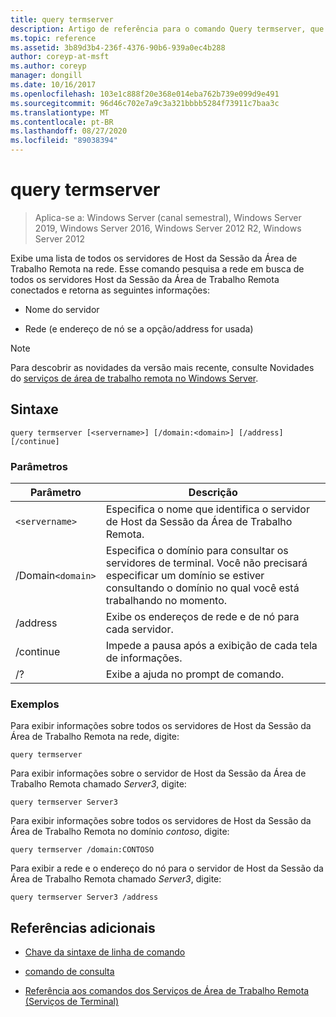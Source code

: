 ```yaml
---
title: query termserver
description: Artigo de referência para o comando Query termserver, que exibe uma lista de todos os servidores de Host da Sessão da Área de Trabalho Remota na rede.
ms.topic: reference
ms.assetid: 3b89d3b4-236f-4376-90b6-939a0ec4b288
author: coreyp-at-msft
ms.author: coreyp
manager: dongill
ms.date: 10/16/2017
ms.openlocfilehash: 103e1c888f20e368e014eba762b739e099d9e491
ms.sourcegitcommit: 96d46c702e7a9c3a321bbbb5284f73911c7baa3c
ms.translationtype: MT
ms.contentlocale: pt-BR
ms.lasthandoff: 08/27/2020
ms.locfileid: "89038394"
---
```

# <a name="query-termserver"></a>query termserver

> Aplica-se a: Windows Server (canal semestral), Windows Server 2019, Windows Server 2016, Windows Server 2012 R2, Windows Server 2012

Exibe uma lista de todos os servidores de Host da Sessão da Área de Trabalho Remota na rede. Esse comando pesquisa a rede em busca de todos os servidores Host da Sessão da Área de Trabalho Remota conectados e retorna as seguintes informações:

- Nome do servidor

- Rede (e endereço de nó se a opção/address for usada)

> [!NOTE]
> Para descobrir as novidades da versão mais recente, consulte Novidades do [serviços de área de trabalho remota no Windows Server](/previous-versions/windows/it-pro/windows-server-2012-r2-and-2012/dn283323(v=ws.11)).

## <a name="syntax"></a>Sintaxe

```
query termserver [<servername>] [/domain:<domain>] [/address] [/continue]
```

### <a name="parameters"></a>Parâmetros

| Parâmetro | Descrição |
|--|--|
| `<servername>` | Especifica o nome que identifica o servidor de Host da Sessão da Área de Trabalho Remota. |
| /Domain`<domain>` | Especifica o domínio para consultar os servidores de terminal. Você não precisará especificar um domínio se estiver consultando o domínio no qual você está trabalhando no momento. |
| /address | Exibe os endereços de rede e de nó para cada servidor. |
| /continue | Impede a pausa após a exibição de cada tela de informações. |
| /? | Exibe a ajuda no prompt de comando. |

### <a name="examples"></a>Exemplos

Para exibir informações sobre todos os servidores de Host da Sessão da Área de Trabalho Remota na rede, digite:

```
query termserver
```

Para exibir informações sobre o servidor de Host da Sessão da Área de Trabalho Remota chamado *Server3*, digite:

```
query termserver Server3
```

Para exibir informações sobre todos os servidores de Host da Sessão da Área de Trabalho Remota no domínio *contoso*, digite:

```
query termserver /domain:CONTOSO
```

Para exibir a rede e o endereço do nó para o servidor de Host da Sessão da Área de Trabalho Remota chamado *Server3*, digite:

```
query termserver Server3 /address
```

## <a name="additional-references"></a>Referências adicionais

- [Chave da sintaxe de linha de comando](command-line-syntax-key.md)

- [comando de consulta](query.md)

- [Referência aos comandos dos Serviços de Área de Trabalho Remota (Serviços de Terminal)](remote-desktop-services-terminal-services-command-reference.md)
